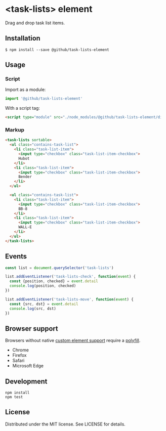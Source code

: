 # &lt;task-lists&gt; element

Drag and drop task list items.

## Installation

```
$ npm install --save @github/task-lists-element
```

## Usage

### Script

Import as a module:

```js
import '@github/task-lists-element'
```

With a script tag:

```html
<script type="module" src="./node_modules/@github/task-lists-element/dist/task-lists-element.js">
```

### Markup

```html
<task-lists sortable>
  <ul class="contains-task-list">
    <li class="task-list-item">
      <input type="checkbox" class="task-list-item-checkbox">
      Hubot
    </li>
    <li class="task-list-item">
      <input type="checkbox" class="task-list-item-checkbox">
      Bender
    </li>
  </ul>

  <ul class="contains-task-list">
    <li class="task-list-item">
      <input type="checkbox" class="task-list-item-checkbox">
      BB-8
    </li>
    <li class="task-list-item">
      <input type="checkbox" class="task-list-item-checkbox">
      WALL-E
    </li>
  </ul>
</task-lists>
```

## Events

```js
const list = document.querySelector('task-lists')

list.addEventListener('task-lists-check', function(event) {
  const {position, checked} = event.detail
  console.log(position, checked)
})

list.addEventListener('task-lists-move', function(event) {
  const {src, dst} = event.detail
  console.log(src, dst)
})
```

## Browser support

Browsers without native [custom element support][support] require a [polyfill][].

- Chrome
- Firefox
- Safari
- Microsoft Edge

[support]: https://caniuse.com/#feat=custom-elementsv1
[polyfill]: https://github.com/webcomponents/custom-elements

## Development

```
npm install
npm test
```

## License

Distributed under the MIT license. See LICENSE for details.

